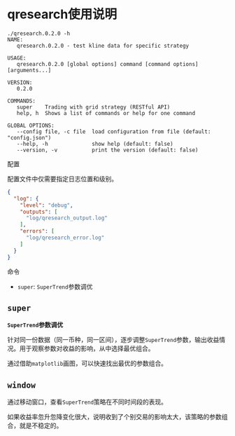 # qresearch使用说明

```
./qresearch.0.2.0 -h
NAME:
   qresearch.0.2.0 - test kline data for specific strategy

USAGE:
   qresearch.0.2.0 [global options] command [command options] [arguments...]

VERSION:
   0.2.0

COMMANDS:
   super    Trading with grid strategy (RESTful API)
   help, h  Shows a list of commands or help for one command

GLOBAL OPTIONS:
   --config file, -c file  load configuration from file (default: "config.json")
   --help, -h              show help (default: false)
   --version, -v           print the version (default: false)
```

配置

配置文件中仅需要指定日志位置和级别。
```json
{
  "log": {
    "level": "debug",
    "outputs": [
      "log/qresearch_output.log"
    ],
    "errors": [
      "log/qresearch_error.log"
    ]
  }
}
```

命令
- `super`: `SuperTrend`参数调优

## `super`

**`SuperTrend`参数调优**

针对同一份数据（同一币种，同一区间），逐步调整`SuperTrend`参数，输出收益情况。用于观察参数对收益的影响，从中选择最优组合。

通过借助`matplotlib`画图，可以快速找出最优的参数组合。

## `window`

通过移动窗口，查看`SuperTrend`策略在不同时间段的表现。

如果收益率忽升忽降变化很大，说明收到了个别交易的影响太大，该策略的参数组合，就是不稳定的。